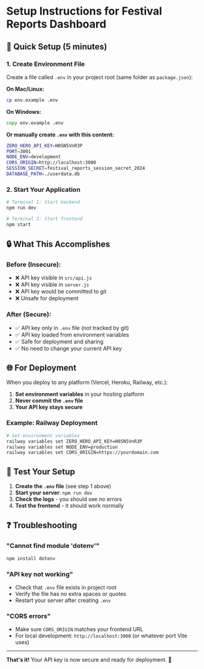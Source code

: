 # Setup Instructions for Festival Reports Dashboard

## 🚀 Quick Setup (5 minutes)

### 1. Create Environment File
Create a file called `.env` in your project root (same folder as `package.json`):

**On Mac/Linux:**
```bash
cp env.example .env
```

**On Windows:**
```cmd
copy env.example .env
```

**Or manually create `.env` with this content:**
```bash
ZERO_HERO_API_KEY=H0SN5VnR3P
PORT=3001
NODE_ENV=development
CORS_ORIGIN=http://localhost:3000
SESSION_SECRET=festival_reports_session_secret_2024
DATABASE_PATH=./userdata.db
```

### 2. Start Your Application
```bash
# Terminal 1: Start backend
npm run dev

# Terminal 2: Start frontend  
npm start
```

## 🔒 What This Accomplishes

### Before (Insecure):
- ❌ API key visible in `src/api.js`
- ❌ API key visible in `server.js`
- ❌ API key would be committed to git
- ❌ Unsafe for deployment

### After (Secure):
- ✅ API key only in `.env` file (not tracked by git)
- ✅ API key loaded from environment variables
- ✅ Safe for deployment and sharing
- ✅ No need to change your current API key

## 🌐 For Deployment

When you deploy to any platform (Vercel, Heroku, Railway, etc.):

1. **Set environment variables** in your hosting platform
2. **Never commit the `.env` file**
3. **Your API key stays secure**

### Example: Railway Deployment
```bash
# Set environment variables
railway variables set ZERO_HERO_API_KEY=H0SN5VnR3P
railway variables set NODE_ENV=production
railway variables set CORS_ORIGIN=https://yourdomain.com
```

## 🧪 Test Your Setup

1. **Create the `.env` file** (see step 1 above)
2. **Start your server**: `npm run dev`
3. **Check the logs** - you should see no errors
4. **Test the frontend** - it should work normally

## ❓ Troubleshooting

### "Cannot find module 'dotenv'"
```bash
npm install dotenv
```

### "API key not working"
- Check that `.env` file exists in project root
- Verify the file has no extra spaces or quotes
- Restart your server after creating `.env`

### "CORS errors"
- Make sure `CORS_ORIGIN` matches your frontend URL
- For local development: `http://localhost:3000` (or whatever port Vite uses)

---

**That's it!** Your API key is now secure and ready for deployment. 🎉 